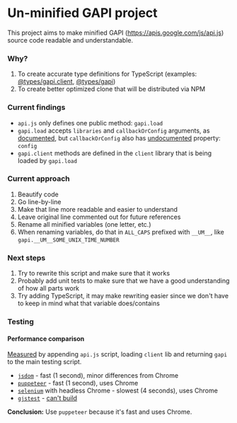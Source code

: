 # Un-minified GAPI project

This project aims to make minified GAPI (https://apis.google.com/js/api.js) source code readable and understandable.

### Why?

1. To create accurate type definitions for TypeScript (examples: [@types/gapi.client](https://www.npmjs.com/package/@types/gapi.client), [@types/gapi](https://www.npmjs.com/package/@types/gapi))
1. To create better optimized clone that will be distributed via NPM

### Current findings

- `api.js` only defines one public method: `gapi.load`
- `gapi.load` accepts `libraries` and `callbackOrConfig` arguments, as [documented](https://github.com/google/google-api-javascript-client/blob/master/docs/reference.md#----gapiloadlibraries-callbackorconfig------), but `callbackOrConfig` also has [undocumented](https://github.com/google/google-api-javascript-client/issues/629) property: `config`
- `gapi.client` methods are defined in the `client` library that is being loaded by `gapi.load`

### Current approach

1. Beautify code
1. Go line-by-line
1. Make that line more readable and easier to understand
1. Leave original line commented out for future references
1. Rename all minified variables (one letter, etc.)
1. When renaming variables, do that in `ALL_CAPS` prefixed with `__UM__`, like `gapi.__UM__SOME_UNIX_TIME_NUMBER`

### Next steps

1. Try to rewrite this script and make sure that it works
1. Probably add unit tests to make sure that we have a good understanding of how all parts work
1. Try adding TypeScript, it may make rewriting easier since we don't have to keep in mind what that variable does/contains

### Testing

#### Performance comparison

[Measured](https://github.com/Maxim-Mazurok/gapi/commit/e16aea00514a61abe9d71501e1c8cbb27c3a81c1) by appending `api.js` script, loading `client` lib and returning `gapi` to the main testing script.

- [`jsdom`](https://github.com/jsdom/jsdom) - fast (1 second), minor differences from Chrome
- [`puppeteer`](https://github.com/puppeteer/puppeteer) - fast (1 second), uses Chrome
- [`selenium`](https://www.npmjs.com/package/selenium-webdriver) with headless Chrome - slowest (4 seconds), uses Chrome
- [`gjstest`](https://github.com/google/gjstest) - [can't build](https://github.com/google/gjstest/issues/27)

**Conclusion:** Use `puppeteer` because it's fast and uses Chrome.
